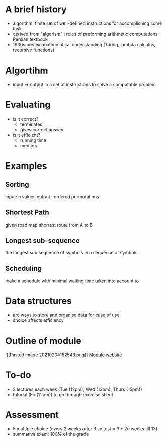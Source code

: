 # A brief history
- algorithm:  finite set of well-defined instructions for accomplishing some task
- derived from "algorism" : rules of preforming arithmetic computations Persian textbook
- 1930s precise mathematical understanding (Turing, lambda calculus, recursive functions)


# Algortihm
- input => output in a set of instructions to solve a computable problem


# Evaluating
- is it correct?
	- terminates
	- gives correct answer
- is it efficient?
	- running time
	- memory


# Examples
## Sorting
input: n values
output : ordered permutations

## Shortest Path
given road map shortest route from A to B

## Longest sub-sequence
the longest sub sequence of symbols in a sequence of symbols

## Scheduling
make a schedule with minimal waiting time taken into account to 

# Data structures
- are ways to store and organise data for ease of use
- choice affects efficiency

# Outline of module
![[Pasted image 20210204152543.png]]
[Module website](https://secure.ecs.soton.ac.uk/module/2021/COMP1201/29522/)


# To-do
- 3 lectures each week (Tue (12pm), Wed (13pm), Thurs (15pm))
- tutorial (Fri (11 am)) to go through exercise sheet

# Assessment
-  5 multiple choice (every 2 weeks after 3 so test = $3 + 2n$ weeks till $13$)
-  summative exam: 100% of the grade
